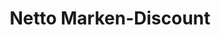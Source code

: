 ---
title: "Netto Marken-Discount"
url: /marl/netto-marken-discount-vor-den-bueschen/
shop: Supermarkt
---